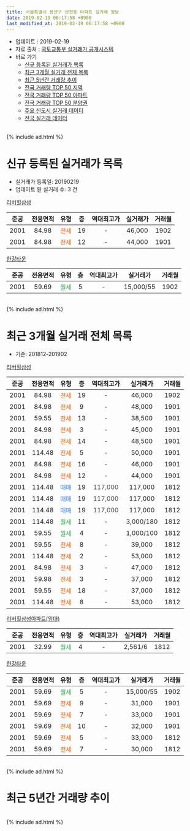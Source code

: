 ```yaml
---
title: 서울특별시 용산구 산천동 아파트 실거래 정보
date: 2019-02-19 06:17:58 +0900
last_modified_at: 2019-02-19 06:17:58 +0900
---
```


* 업데이트 : 2019-02-19
* 자료 출처 : [국토교통부 실거래가 공개시스템](http://rt.molit.go.kr)
* 바로 가기
    * [신규 등록된 실거래가 목록](#신규-등록된-실거래가-목록)
    * [최근 3개월 실거래 전체 목록](#최근-3개월-실거래-전체-목록)
    * [최근 5년간 거래량 추이](#최근-5년간-거래량-추이)
    * [전국 거래량 TOP 50 지역](https://inasie.github.io/apt-trade-info/최근-3개월-전국에서-가장-거래가-많이-발생한-지역)
    * [전국 거래량 TOP 50 아파트](https://inasie.github.io/apt-trade-info/최근-3개월-전국에서-가장-거래가-많이-발생한-아파트)
    * [전국 거래량 TOP 50 분양권](https://inasie.github.io/apt-trade-info/최근-3개월-전국에서-가장-거래가-많이-발생한-분양권)
    * [주요 신도시 실거래 데이터](https://inasie.github.io/apt-trade-info/주요-신도시)
    * [전국 실거래 데이터](https://inasie.github.io/apt-trade-info/전국)
<br>
{% include ad.html %}
<br>

# 신규 등록된 실거래가 목록
* 실거래가 등록일: 20190219
* 업데이트 된 실거래 수: 3 건


[리버힐삼성](https://search.naver.com/search.naver?query=%EC%84%9C%EC%9A%B8%ED%8A%B9%EB%B3%84%EC%8B%9C+%EC%9A%A9%EC%82%B0%EA%B5%AC+%EC%82%B0%EC%B2%9C%EB%8F%99+%EB%A6%AC%EB%B2%84%ED%9E%90%EC%82%BC%EC%84%B1)

|준공|전용면적|유형|층|역대최고가|실거래가|거래월|
|:---:|:---:|:---:|:---:|:---:|:---:|:---:|
|2001|84.98|<span style="color:#ff5a00">전세</span>|19|<span style="color:#444444">-</span>|46,000|1902|
|2001|84.98|<span style="color:#ff5a00">전세</span>|12|<span style="color:#444444">-</span>|44,000|1901|

[한강타운](https://search.naver.com/search.naver?query=%EC%84%9C%EC%9A%B8%ED%8A%B9%EB%B3%84%EC%8B%9C+%EC%9A%A9%EC%82%B0%EA%B5%AC+%EC%82%B0%EC%B2%9C%EB%8F%99+%ED%95%9C%EA%B0%95%ED%83%80%EC%9A%B4)

|준공|전용면적|유형|층|역대최고가|실거래가|거래월|
|:---:|:---:|:---:|:---:|:---:|:---:|:---:|
|2001|59.69|<span style="color:#34a853">월세</span>|5|<span style="color:#444444">-</span>|15,000/55|1902|


<br>
{% include ad.html %}
<br>

# 최근 3개월 실거래 전체 목록
* 기준: 201812-201902


[리버힐삼성](https://search.naver.com/search.naver?query=%EC%84%9C%EC%9A%B8%ED%8A%B9%EB%B3%84%EC%8B%9C+%EC%9A%A9%EC%82%B0%EA%B5%AC+%EC%82%B0%EC%B2%9C%EB%8F%99+%EB%A6%AC%EB%B2%84%ED%9E%90%EC%82%BC%EC%84%B1)

|준공|전용면적|유형|층|역대최고가|실거래가|거래월|
|:---:|:---:|:---:|:---:|:---:|:---:|:---:|
|2001|84.98|<span style="color:#ff5a00">전세</span>|19|<span style="color:#444444">-</span>|46,000|1902|
|2001|84.98|<span style="color:#ff5a00">전세</span>|9|<span style="color:#444444">-</span>|48,000|1901|
|2001|59.55|<span style="color:#ff5a00">전세</span>|13|<span style="color:#444444">-</span>|38,500|1901|
|2001|84.98|<span style="color:#ff5a00">전세</span>|3|<span style="color:#444444">-</span>|45,000|1901|
|2001|84.98|<span style="color:#ff5a00">전세</span>|14|<span style="color:#444444">-</span>|48,500|1901|
|2001|114.48|<span style="color:#ff5a00">전세</span>|5|<span style="color:#444444">-</span>|50,000|1901|
|2001|84.98|<span style="color:#ff5a00">전세</span>|16|<span style="color:#444444">-</span>|46,000|1901|
|2001|84.98|<span style="color:#ff5a00">전세</span>|12|<span style="color:#444444">-</span>|44,000|1901|
|2001|114.48|<span style="color:#4285f3">매매</span>|19|<span style="color:#444444">117,000</span>|117,000|1812|
|2001|114.48|<span style="color:#4285f3">매매</span>|19|<span style="color:#444444">117,000</span>|117,000|1812|
|2001|114.48|<span style="color:#4285f3">매매</span>|19|<span style="color:#444444">117,000</span>|117,000|1812|
|2001|114.48|<span style="color:#34a853">월세</span>|11|<span style="color:#444444">-</span>|3,000/180|1812|
|2001|59.55|<span style="color:#34a853">월세</span>|4|<span style="color:#444444">-</span>|1,000/100|1812|
|2001|59.55|<span style="color:#ff5a00">전세</span>|8|<span style="color:#444444">-</span>|39,000|1812|
|2001|114.48|<span style="color:#ff5a00">전세</span>|2|<span style="color:#444444">-</span>|53,000|1812|
|2001|84.98|<span style="color:#ff5a00">전세</span>|3|<span style="color:#444444">-</span>|47,000|1812|
|2001|59.98|<span style="color:#ff5a00">전세</span>|3|<span style="color:#444444">-</span>|37,000|1812|
|2001|59.55|<span style="color:#ff5a00">전세</span>|18|<span style="color:#444444">-</span>|37,000|1812|
|2001|114.48|<span style="color:#ff5a00">전세</span>|8|<span style="color:#444444">-</span>|53,000|1812|

[리버힐삼성아파트(임대)](https://search.naver.com/search.naver?query=%EC%84%9C%EC%9A%B8%ED%8A%B9%EB%B3%84%EC%8B%9C+%EC%9A%A9%EC%82%B0%EA%B5%AC+%EC%82%B0%EC%B2%9C%EB%8F%99+%EB%A6%AC%EB%B2%84%ED%9E%90%EC%82%BC%EC%84%B1%EC%95%84%ED%8C%8C%ED%8A%B8%28%EC%9E%84%EB%8C%80%29)

|준공|전용면적|유형|층|역대최고가|실거래가|거래월|
|:---:|:---:|:---:|:---:|:---:|:---:|:---:|
|2001|32.99|<span style="color:#34a853">월세</span>|4|<span style="color:#444444">-</span>|2,561/6|1812|

[한강타운](https://search.naver.com/search.naver?query=%EC%84%9C%EC%9A%B8%ED%8A%B9%EB%B3%84%EC%8B%9C+%EC%9A%A9%EC%82%B0%EA%B5%AC+%EC%82%B0%EC%B2%9C%EB%8F%99+%ED%95%9C%EA%B0%95%ED%83%80%EC%9A%B4)

|준공|전용면적|유형|층|역대최고가|실거래가|거래월|
|:---:|:---:|:---:|:---:|:---:|:---:|:---:|
|2001|59.69|<span style="color:#34a853">월세</span>|5|<span style="color:#444444">-</span>|15,000/55|1902|
|2001|59.69|<span style="color:#ff5a00">전세</span>|9|<span style="color:#444444">-</span>|31,000|1901|
|2001|59.69|<span style="color:#ff5a00">전세</span>|7|<span style="color:#444444">-</span>|33,000|1901|
|2001|59.69|<span style="color:#ff5a00">전세</span>|10|<span style="color:#444444">-</span>|32,000|1901|
|2001|59.69|<span style="color:#ff5a00">전세</span>|5|<span style="color:#444444">-</span>|33,000|1812|
|2001|59.69|<span style="color:#ff5a00">전세</span>|7|<span style="color:#444444">-</span>|30,000|1812|


<br>
{% include ad.html %}
<br>

# 최근 5년간 거래량 추이


<div style="width:100%;">
    <canvas id="deal_progress" height="200"></canvas>
</div>

<script>
new Chart(document.getElementById("deal_progress"), {
    type: 'line',
    data: {
        labels: ['201402','201403','201404','201405','201406','201407','201408','201409','201410','201411','201412','201501','201502','201503','201504','201505','201506','201507','201508','201509','201510','201511','201512','201601','201602','201603','201604','201605','201606','201607','201608','201609','201610','201611','201612','201701','201702','201703','201704','201705','201706','201707','201708','201709','201710','201711','201712','201801','201802','201803','201804','201805','201806','201807','201808','201809','201810','201811','201812','201901','201902'],
        datasets: [{
            label: '매매',
            pointRadius: 1,
            data: [9, 4, 4, 4, 6, 6, 6, 8, 5, 5, 9, 2, 7, 16, 19, 13, 18, 12, 11, 3, 14, 16, 8, 7, 3, 12, 8, 18, 14, 11, 11, 17, 22, 4, 3, 2, 7, 11, 10, 21, 15, 17, 5, 7, 2, 6, 22, 16, 13, 9, 3, 4, 11, 9, 12, 2, 2, 0, 3, 0, 0],
            borderColor: "rgba(255, 201, 14, 1)",
            backgroundColor: "rgba(255, 201, 14, 0.5)",
            fill: false,
            lineTension: 0
        },{
            label: '전월세',
            pointRadius: 1,
            data: [24, 9, 10, 18, 20, 17, 17, 19, 18, 11, 18, 22, 21, 16, 18, 11, 9, 10, 11, 4, 14, 6, 11, 16, 19, 14, 9, 16, 9, 19, 10, 11, 19, 9, 19, 13, 15, 15, 6, 14, 17, 16, 12, 15, 11, 9, 10, 22, 16, 23, 14, 13, 15, 12, 12, 12, 16, 13, 11, 10, 2],
            borderColor: "rgba(0, 141, 185, 1)",
            backgroundColor: "rgba(0, 141, 185, 0.5)",
            fill: false,
            lineTension: 0
        }
        ]
    },
    options: {
        responsive: true,
        title: {
            display: false
        },
        tooltips: {
            mode: 'index',
            intersect: false
        },
        hover: {
            mode: 'nearest',
            intersect: true
        },
        scales: {
            xAxes: [{
                display: true,
                scaleLabel: {
                    display: true,
                    labelString: '년/월'
                }
            }],
            yAxes: [{
                display: true,
                ticks: {
                    suggestedMin: 0,
                },
                scaleLabel: {
                    display: true,
                    labelString: '실거래 수'
                }
            }]
        }
    }
});

</script>


<br>
{% include ad.html %}
<br>

